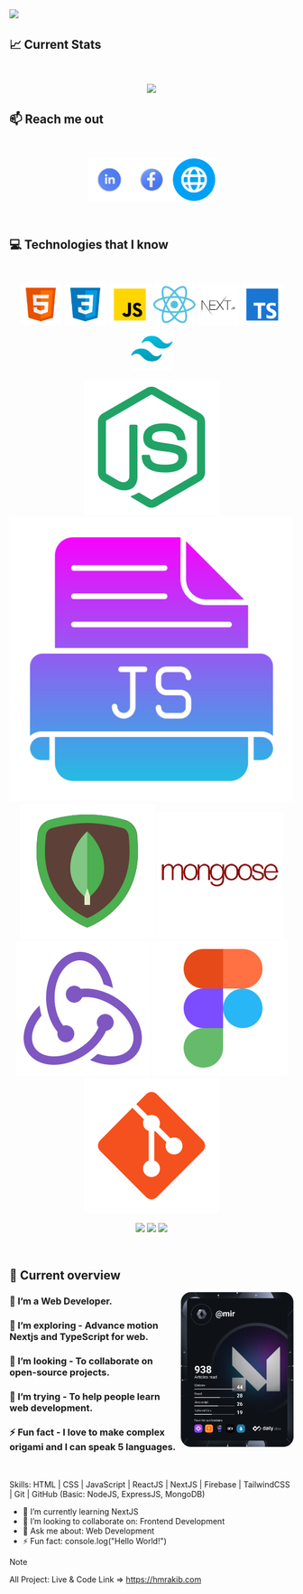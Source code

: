 <a href="https://www.hmrakib.com/">
<img src="https://i.ibb.co/QvFnfXT/github-cover.png" />
</a>

## :chart_with_upwards_trend: Current Stats

<br />

<p align="center">
  <img width="60%" src="https://github-readme-streak-stats.herokuapp.com?user=hrmrakib&theme=react&hide_border=true&background=0D1117&stroke=0D1117&fire=FF1CF7&sideLabels=00F0FF&currStreakNum=FF1CF7&ring=FF1CF7&currStreakLabel=FF1CF7&sideNums=00F0FF" />
</p>

## :mailbox: Reach me out

<br />

[<p align="center"><img height="75" src="https://github.com/hrmrakib/hrmrakib/blob/main/images/10464412.png">](https://www.linkedin.com/in/hrmrakib)[<img height="75" src="https://github.com/hrmrakib/hrmrakib/blob/main/images/10464408.png">](https://www.facebook.com/hrmrakib)[<img height="75" src="https://github.com/hrmrakib/hrmrakib/blob/main/images/internet.png"> </p>](https://www.hmrakib.com)

<br />

## :computer: Technologies that I know

<br>
<p align="center">
<img height="75" src="https://github.com/hrmrakib/hrmrakib/blob/main/images/tech/html.png"/>
<img height="75" src="https://github.com/hrmrakib/hrmrakib/blob/main/images/tech/css.png"/>
<img height="75" src="https://github.com/hrmrakib/hrmrakib/blob/main/images/tech/javascript.png"/>
<img height="75" src="https://github.com/hrmrakib/hrmrakib/blob/main/images/tech/reactjs.png"/>
<img height="75" src="https://github.com/hrmrakib/hrmrakib/blob/main/images/tech/nextjs.png"/>
<img height="75" src="https://github.com/hrmrakib/hrmrakib/blob/main/images/tech/typescript.png"/>
<img height="75" src="https://github.com/hrmrakib/hrmrakib/blob/main/images/tech/tailwind.png"/>

  
</p>
<p align="center">
<img src="https://github.com/hrmrakib/hrmrakib/blob/main/images/tech/nodejs.png"/>
<img src="https://github.com/hrmrakib/hrmrakib/blob/main/images/tech/express.png" "Expressjs"/>
<img src="https://github.com/hrmrakib/hrmrakib/blob/main/images/tech/mongodb.png"/>
<img src="https://github.com/hrmrakib/hrmrakib/blob/main/images/tech/mongoose.png"/>
<img src="https://github.com/hrmrakib/hrmrakib/blob/main/images/tech/redux.png"/>
<img src="https://github.com/hrmrakib/hrmrakib/blob/main/images/tech/figma.png"/>
<img src="https://github.com/hrmrakib/hrmrakib/blob/main/images/tech/git.png"/>

</p>

<p align="center">
<img src="https://github.com/mir-hussain/mir-hussain/blob/main/images/icons/node.png"/>
<img src="https://github.com/mir-hussain/mir-hussain/blob/main/images/icons/express.png"/>
<img src="https://github.com/mir-hussain/mir-hussain/blob/main/images/icons/mongo.png"/>
</p><br/>

## :eyes: Current overview

<div align="left">
<a href="https://app.daily.dev/mir"><img align="right" src="https://github.com/mir-hussain/mir-hussain/blob/main/devcard.svg" width="200" alt="Mir Hussain's Dev Card"/></a>
</div>

### 🔭 I’m a Web Developer. 
### 🌱 I’m exploring - Advance motion Nextjs and TypeScript for web. 
### 👯 I’m looking - To collaborate on open-source projects. 
### 🤔 I’m trying - To help people learn web development. 
### ⚡ Fun fact - I love to make complex origami and I can speak 5 languages.


<br />





Skills: HTML | CSS | JavaScript | ReactJS | NextJS | Firebase | TailwindCSS | Git | GitHub (Basic: NodeJS, ExpressJS, MongoDB)

- 🌱 I’m currently learning NextJS 
- 👯 I’m looking to collaborate on: Frontend Development 
- 💬 Ask me about: Web Development 
- ⚡ Fun fact: console.log("Hello World!") 

> [!NOTE]
> All Project: Live & Code Link => https://hmrakib.com
